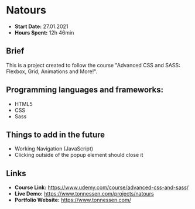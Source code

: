 # Natours
- **Start Date:** 27.01.2021
- **Hours Spent:**  12h 46min

## Brief
This is a project created to follow the course "Advanced CSS and SASS: Flexbox, Grid, Animations and More!".

## Programming languages and frameworks:
- HTML5
- CSS
- Sass

## Things to add in the future
- Working Navigation (JavaScript)
- Clicking outside of the popup element should close it

## Links
- **Course Link:** https://www.udemy.com/course/advanced-css-and-sass/ 
- **Live Demo:** https://www.tonnessen.com/projects/natours
- **Portfolio Website:** https://www.tonnessen.com/